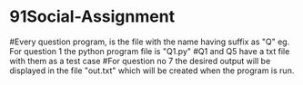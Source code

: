 # 91Social-Assignment
#Every question program, is the file with the name having suffix as "Q" eg. For question 1 the python program file is "Q1.py"
#Q1 and Q5 have a txt file with them as a test case
#For question no 7 the desired output will be displayed in the file "out.txt" which will be created when the program is run.
